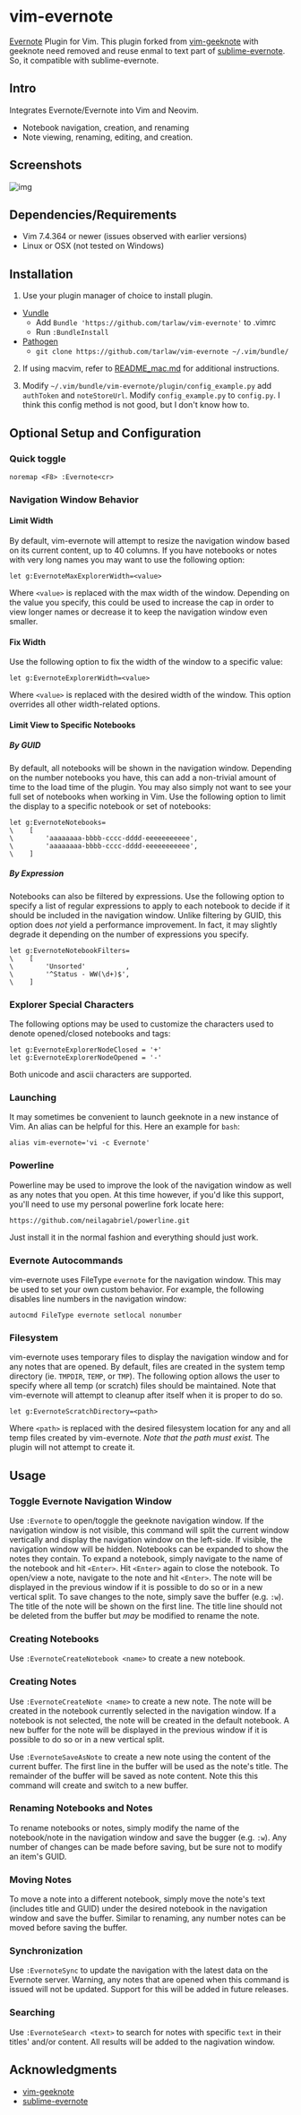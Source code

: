 # vim-evernote

[Evernote](http://www.evernote.com) Plugin for Vim. This plugin forked from
[vim-geeknote](https://github.com/neilagabriel/vim-geeknote) with geeknote need
removed and reuse enmal to text part of
[sublime-evernote](https://github.com/bordaigorl/sublime-evernote). So, it
compatible with sublime-evernote.

## Intro 

Integrates Evernote/Evernote into Vim and Neovim.
- Notebook navigation, creation, and renaming
- Note viewing, renaming, editing, and creation.

## Screenshots

![img](https://github.com/neilagabriel/vim-geeknote/blob/master/img/explorer.png)

## Dependencies/Requirements

- Vim 7.4.364 or newer (issues observed with earlier versions)
- Linux or OSX (not tested on Windows)

## Installation

1. Use your plugin manager of choice to install plugin.

* [Vundle](https://github.com/gmarik/vundle)
   * Add `Bundle 'https://github.com/tarlaw/vim-evernote'` to .vimrc
   * Run `:BundleInstall`
* [Pathogen](https://github.com/tpope/vim-pathogen)
   * `git clone https://github.com/tarlaw/vim-evernote ~/.vim/bundle/`

2. If using macvim, refer to [README_mac.md](README_mac.md) for additional instructions.

3. Modify `~/.vim/bundle/vim-evernote/plugin/config_example.py` add `authToken`
   and `noteStoreUrl`. Modify `config_example.py` to `config.py`. I think this
   config method is not good, but I don't know how to.

## Optional Setup and Configuration

### Quick toggle

    noremap <F8> :Evernote<cr>

### Navigation Window Behavior

#### Limit Width

By default, vim-evernote will attempt to resize the navigation window based on
its current content, up to 40 columns. If you have notebooks or notes with very
long names you may want to use the following option:

    let g:EvernoteMaxExplorerWidth=<value>

Where `<value>` is replaced with the max width of the window. Depending on the
value you specify, this could be used to increase the cap in order to view
longer names or decrease it to keep the navigation window even smaller.

#### Fix Width

Use the following option to fix the width of the window to a specific value:

    let g:EvernoteExplorerWidth=<value>

Where `<value>` is replaced with the desired width of the window. This option
overrides all other width-related options.

#### Limit View to Specific Notebooks

##### By GUID

By default, all notebooks will be shown in the navigation window. Depending on
the number notebooks you have, this can add a non-trivial amount of time to the
load time of the plugin. You may also simply not want to see your full set of
notebooks when working in Vim. Use the following option to limit the display to
a specific notebook or set of notebooks:

    let g:EvernoteNotebooks=
    \    [
    \        'aaaaaaaa-bbbb-cccc-dddd-eeeeeeeeeee', 
    \        'aaaaaaaa-bbbb-cccc-dddd-eeeeeeeeeee', 
    \    ]

##### By Expression

Notebooks can also be filtered by expressions. Use the following option to
specify a list of regular expressions to apply to each notebook to decide if it
should be included in the navigation window. Unlike filtering by GUID, this
option does *not* yield a performance improvement. In fact, it may slightly
degrade it depending on the number of expressions you specify.

    let g:EvernoteNotebookFilters=
    \    [
    \        'Unsorted'          ,
    \        '^Status - WW(\d+)$',
    \    ]

### Explorer Special Characters

The following options may be used to customize the characters used to denote
opened/closed notebooks and tags:

    let g:EvernoteExplorerNodeClosed = '+'
    let g:EvernoteExplorerNodeOpened = '-'

Both unicode and ascii characters are supported.

### Launching

It may sometimes be convenient to launch geeknote in a new instance of Vim. An
alias can be helpful for this. Here an example for `bash`:

    alias vim-evernote='vi -c Evernote'

### Powerline

Powerline may be used to improve the look of the navigation window as well as
any notes that you open. At this time however, if you'd like this support,
you'll need to use my personal powerline fork locate here:

    https://github.com/neilagabriel/powerline.git

Just install it in the normal fashion and everything should just work.

### Evernote Autocommands

vim-evernote uses FileType `evernote` for the navigation window. This may be
used to set your own custom behavior. For example, the following disables line
numbers in the navigation window:

    autocmd FileType evernote setlocal nonumber

### Filesystem

vim-evernote uses temporary files to display the navigation window and for any
notes that are opened. By default, files are created in the system temp
directory (ie. `TMPDIR`, `TEMP`, or `TMP`). The following option allows the
user to specify where all temp (or scratch) files should be maintained. Note
that vim-evernote will attempt to cleanup after itself when it is proper to do
so.

    let g:EvernoteScratchDirectory=<path>

Where `<path>` is replaced with the desired filesystem location for any and all
temp files created by vim-evernote. *Note that the path must exist.* The plugin
will not attempt to create it.

## Usage

### Toggle Evernote Navigation Window

Use `:Evernote` to open/toggle the geeknote navigation window. If the
navigation window is not visible, this command will split the current window
vertically and display the navigation window on the left-side. If visible, the
navigation window will be hidden. Notebooks can be expanded to show the notes
they contain.  To expand a notebook, simply navigate to the name of the
notebook and hit `<Enter>`. Hit `<Enter>` again to close the notebook. To
open/view a note, navigate to the note and hit `<Enter>`. The note will be
displayed in the previous window if it is possible to do so or in a new
vertical split. To save changes to the note, simply save the buffer (e.g.
`:w`). The title of the note will be shown on the first line. The title line
should not be deleted from the buffer but *may* be modified to rename the note.

### Creating Notebooks

Use `:EvernoteCreateNotebook <name>` to create a new notebook.

### Creating Notes

Use `:EvernoteCreateNote <name>` to create a new note. The note will be created
in the notebook currently selected in the navigation window. If a notebook is
not selected, the note will be created in the default notebook. A new buffer
for the note will be displayed in the previous window if it is possible to do
so or in a new vertical split.

Use `:EvernoteSaveAsNote` to create a new note using the content of the current
buffer. The first line in the buffer will be used as the note's title. The
remainder of the buffer will be saved as note content. Note this this command
will create and switch to a new buffer.

### Renaming Notebooks and Notes

To rename notebooks or notes, simply modify the name of the notebook/note in
the navigation window and save the bugger (e.g. `:w`). Any number of changes
can be made before saving, but be sure not to modify an item's GUID.

### Moving Notes

To move a note into a different notebook, simply move the note's text (includes
title and GUID) under the desired notebook in the navigation window and save
the buffer. Similar to renaming, any number notes can be moved before saving
the buffer.

### Synchronization 

Use `:EvernoteSync` to update the navigation with the latest data on the
Evernote server. Warning, any notes that are opened when this command is issued
will not be updated. Support for this will be added in future releases.

### Searching

Use `:EvernoteSearch <text>` to search for notes with specific `text` in their
titles' and/or content. All results will be added to the nagivation window.

## Acknowledgments

- [vim-geeknote](https://github.com/neilagabriel/vim-geeknote)
- [sublime-evernote](https://github.com/bordaigorl/sublime-evernote)

